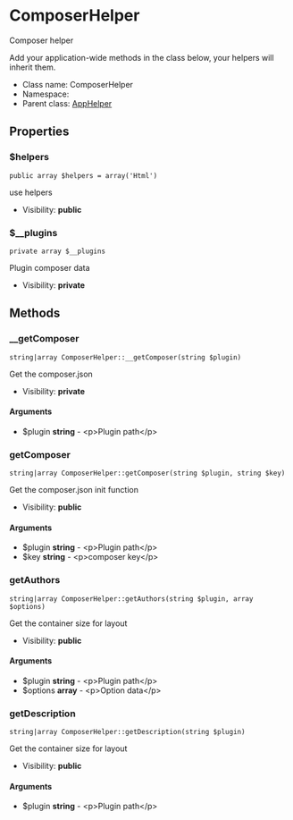 ComposerHelper
===============

Composer helper

Add your application-wide methods in the class below, your helpers
will inherit them.


* Class name: ComposerHelper
* Namespace: 
* Parent class: [AppHelper](AppHelper.md)





Properties
----------


### $helpers

    public array $helpers = array('Html')

use helpers



* Visibility: **public**


### $__plugins

    private array $__plugins

Plugin composer data



* Visibility: **private**


Methods
-------


### __getComposer

    string|array ComposerHelper::__getComposer(string $plugin)

Get the composer.json



* Visibility: **private**


#### Arguments
* $plugin **string** - &lt;p&gt;Plugin path&lt;/p&gt;



### getComposer

    string|array ComposerHelper::getComposer(string $plugin, string $key)

Get the composer.json init function



* Visibility: **public**


#### Arguments
* $plugin **string** - &lt;p&gt;Plugin path&lt;/p&gt;
* $key **string** - &lt;p&gt;composer key&lt;/p&gt;



### getAuthors

    string|array ComposerHelper::getAuthors(string $plugin, array $options)

Get the container size for layout



* Visibility: **public**


#### Arguments
* $plugin **string** - &lt;p&gt;Plugin path&lt;/p&gt;
* $options **array** - &lt;p&gt;Option data&lt;/p&gt;



### getDescription

    string|array ComposerHelper::getDescription(string $plugin)

Get the container size for layout



* Visibility: **public**


#### Arguments
* $plugin **string** - &lt;p&gt;Plugin path&lt;/p&gt;


